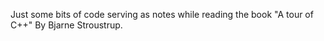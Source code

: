 Just some bits of code serving as notes while reading the book "A tour of C++" By Bjarne Stroustrup.
